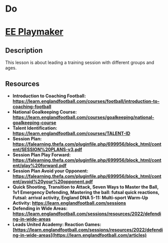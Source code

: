 <h1>Do<h1>

[EE Playmaker](https://falearning.thefa.com/totara/dashboard/index.php) 

<h2>Description</h2>
This lesson is about leading a training session with different groups and ages.
<br />
  
<h2>Resources</h2>

- <b>Introduction to Coaching Football: https://learn.englandfootball.com/courses/football/introduction-to-coaching-football</b>
- <b>National Goalkeeping Course: https://learn.englandfootball.com/courses/goalkeeping/national-goalkeeping-course</b>
- <b>Talent Identification: https://learn.englandfootball.com/courses/TALENT-ID</b>
- <b>Session Plan: https://falearning.thefa.com/pluginfile.php/699956/block_html/content/SESSION%20PLANS-v3.pdf</b>
- <b>Session Plan Play Forward: https://falearning.thefa.com/pluginfile.php/699956/block_html/content/play%20forward.pdf</b>
- <b>Session Plan Avoid your Opponent: https://falearning.thefa.com/pluginfile.php/699956/block_html/content/avoid%20your%20opponent.pdf</b>
- <b>Quick Shooting, Transition to Attack, Seven Ways to Master the Ball, 1v1 Emergency Defending, 
  Mastering the ball: futsal quick reactions, Futsal: arrival activity, England DNA 5-11: Multi-sport Warm-Up Activity: https://learn.englandfootball.com/sessions</b>
- <b>Defending in Wide Areas: https://learn.englandfootball.com/sessions/resources/2022/defending-in-wide-areas</b>
- <b>Leads United Academy: Reaction Games: [https://learn.englandfootball.com/sessions/resources/2022/defending-in-wide-areas](https://learn.englandfootball.com/articles)</b>  

<!--
 ```diff
- text in red
+ text in green
! text in orange
# text in gray
@@ text in purple (and bold)@@
```
--!>
